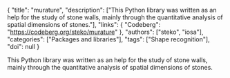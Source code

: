 {
  "title": "murature",
  "description": ["This Python library was written as an help for the study of stone walls, mainly through the quantitative analysis of spatial dimensions of stones."],
  "links": {
    "Codeberg": "https://codeberg.org/steko/murature"
  },
  "authors": ["steko", "iosa"],
  "categories": ["Packages and libraries"],
  "tags": ["Shape recognition"],
  "doi": null
}

<!-- Generated by csv2md.R – do not edit by hand -->

This Python library was written as an help for the study of stone walls, mainly through the quantitative analysis of spatial dimensions of stones.